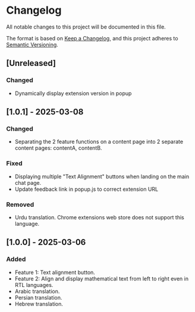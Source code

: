 # Changelog

All notable changes to this project will be documented in this file.

The format is based on [Keep a Changelog](https://keepachangelog.com/en/1.1.0/),
and this project adheres to [Semantic Versioning](https://semver.org/spec/v2.0.0.html).

## [Unreleased]

### Changed

- Dynamically display extension version in popup

## [1.0.1] - 2025-03-08

### Changed

- Separating the 2 feature functions on a content page into 2 separate content pages: contentA, contentB.

### Fixed

- Displaying multiple "Text Alignment" buttons when landing on the main chat page.
- Update feedback link in popup.js to correct extension URL

### Removed

- Urdu translation. Chrome extensions web store does not support this language.

## [1.0.0] - 2025-03-06

### Added

- Feature 1: Text alignment button.
- Feature 2: Align and display mathematical text from left to right even in RTL languages.
- Arabic translation.
- Persian translation.
- Hebrew translation.
